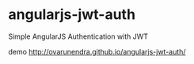 # angularjs-jwt-auth
Simple AngularJS Authentication with JWT

demo http://ovarunendra.github.io/angularjs-jwt-auth/
